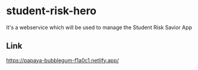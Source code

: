# student-risk-hero
It's a webservice which will be used to manage the Student Risk Savior App

## Link
https://papaya-bubblegum-f1a0c1.netlify.app/

